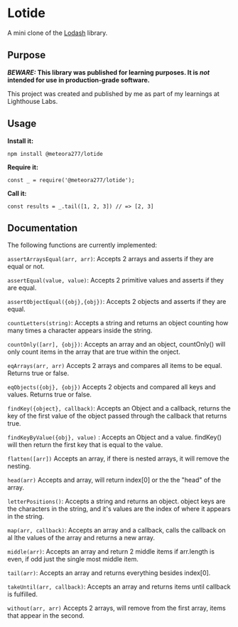# Lotide

A mini clone of the [Lodash](https://lodash.com) library.

## Purpose

**_BEWARE:_ This library was published for learning purposes. It is _not_ intended for use in production-grade software.**

This project was created and published by me as part of my learnings at Lighthouse Labs. 

## Usage

**Install it:**

`npm install @meteora277/lotide`

**Require it:**

`const _ = require('@meteora277/lotide');`

**Call it:**

`const results = _.tail([1, 2, 3]) // => [2, 3]`

## Documentation

The following functions are currently implemented:
 
 `assertArraysEqual(arr, arr)`: Accepts 2 arrays and asserts if they are equal or not.

 `assertEqual(value, value)`: Accepts 2 primitive values and asserts if they are equal.

 `assertObjectEqual({obj},{obj})`: Accepts 2 objects and asserts if they are equal.

`countLetters(string)`: Accepts a string and returns an object counting how many times a character appears inside the string.

`countOnly([arr], {obj})`: Accepts an array and an object, countOnly() will only count items in the array that are true within the onject.

`eqArrays(arr, arr)` Accepts 2 arrays and compares all items to be equal. Returns true or false.

`eqObjects({obj}, {obj})` Accepts 2 objects and compared all keys and values. Returns true or false.

`findKey({object}, callback)`: Accepts an Object and a callback, returns the key of the first value of the object passed through the callback that returns true.

`findKeyByValue({obj}, value)` : Accepts an Object and a value. findKey() will then return the first key that is equal to the value.

`flatten([arr])` Accepts an array, if there is nested arrays, it will remove the nesting.

`head(arr)` Accepts and array, will return index[0] or the the "head" of the array.

`letterPositions()`: Accepts a string and returns an object. object keys are the characters in the string, and it's values are the index of where it appears in the string.

`map(arr, callback)`: Accepts an array and a callback, calls the callback on al lthe values of the array and returns a new array.

`middle(arr)`: Accepts an array and return 2 middle items if arr.length is even, if odd just the single most middle item.

`tail(arr)`: Accepts an array and returns everything besides index[0].

`takeUntil(arr, callback)`: Accepts an array and returns items until callback is fulfilled.

`without(arr, arr)` Accepts 2 arrays, will remove from the first array, items that appear in the second.


